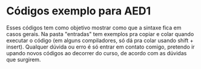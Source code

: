 # Códigos exemplo para AED1
Esses códigos tem como objetivo mostrar como que a sintaxe fica em casos gerais. Na pasta "entradas" tem exemplos pra copiar e colar quando executar o código (em alguns compiladores, só dá pra colar usando shift + insert). 
Qualquer dúvida ou erro é só entrar em contato comigo, pretendo ir upando novos códigos ao decorrer do curso, de acordo com as dúvidas que surgirem. 
